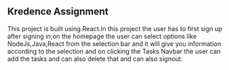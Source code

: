  ## Kredence Assignment
This project is built using React.In this project the user has to first sign up after signing in,on the homepage the user can select options like NodeJs,Java,React from the selection bar and it will give you information according to the selection and on clicking the Tasks Navbar the user can add the tasks and can also delete that and can also signout.

